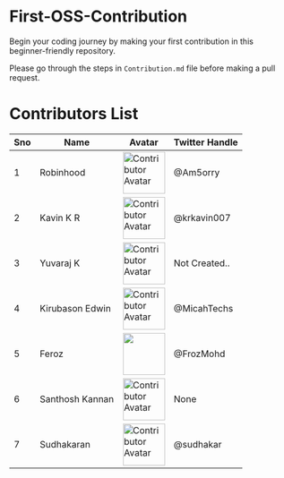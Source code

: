 # First-OSS-Contribution
Begin your coding journey by making your first contribution in this beginner-friendly repository.

Please go through the steps in `Contribution.md` file before making a pull request.


# Contributors List

<table>
    <thead>
        <tr>
            <th>Sno</th>
            <th>Name</th>
            <th>Avatar</th>
            <th>Twitter Handle</th>
        </tr>
    </thead>
    <tbody>
    <tr>
        <td>1</td>
        <td>Robinhood</td>
        <td><img width="75" src="https://avatars.githubusercontent.com/u/32297581?v=4" alt="Contributor Avatar"></td>
        <td>@Am5orry</td>
    </tr>
    <tr>
        <td>2</td>
        <td>Kavin K R</td>
        <td><img width="75" src="https://avatars.githubusercontent.com/u/38309082?v=4" alt="Contributor Avatar"></td>
        <td>@krkavin007</td>
    </tr>
    <tr>
        <td>3</td>
        <td>Yuvaraj K</td>
        <td><img width="75" src="https://avatars.githubusercontent.com/u/116803074?v=4" alt="Contributor Avatar"></td>
        <td>Not Created..</td>
    </tr>
    <tr>
        <td>4</td>
        <td>Kirubason Edwin</td>
        <td><img width="75" src="https://avatars.githubusercontent.com/u/59027905?v=4" alt="Contributor Avatar"></td>
        <td>@MicahTechs</td>
    </tr>
    <tr>
        <td>5</td>
        <td>Feroz</td>
        <td><img width="75" src="https://avatars.githubusercontent.com/u/101414258?s=400&u=22eed06520fda26f6cd55d99eacdc03ab38fb14c&v=4"></td>
        <td>@FrozMohd</td>
    </tr>
    <tr>
        <td>6</td>
        <td>Santhosh Kannan</td>
        <td><img width="75" src="https://avatars.githubusercontent.com/u/140004786?s=96&v=4" alt="Contributor Avatar"></td>
        <td>None</td>
    </tr>
    <tr>
        <td>7</td>
        <td>Sudhakaran</td>
        <td><img width="75" src="https://avatars.githubusercontent.com/u/148798829?v=4" alt="Contributor Avatar"></td>
        <td>@sudhakar</td>
    </tr>
    </tbody>
</table>
